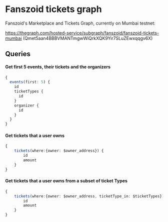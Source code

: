 # Fanszoid tickets graph

Fanszoid's Marketplace and Tickets Graph, currently on Mumbai testnet:

https://thegraph.com/hosted-service/subgraph/fanszoid/fanszoid-tickets-mumbai (Qmet5aan4BBBVMANTmgwWiQrkXQK9Yir7SLuZEwxqqgv6X)

## Queries

#### Get first 5 events, their tickets and the organizers

```typescript
{
  events(first: 5) {
    id
    ticketTypes {
      id
    }
    organizer {
      id
    }
  }
}
```

#### Get tickets that a user owns

```typescript
{
    tickets(where:{owner: $owner_address}) {
        id
        amount
    }
}
```

#### Get tickets that a user owns from a subset of ticket Types

```typescript
{
    tickets(where:{owner: $owner_address, ticketType_in: $ticketTypes}) {
        id
        amount
    }
}
```
